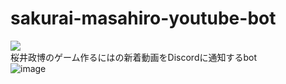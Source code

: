 # sakurai-masahiro-youtube-bot
![](https://github.com/ysdzm/sakurai-masahiro-youtube-bot/actions/workflows/test.yml/badge.svg)  
桜井政博のゲーム作るにはの新着動画をDiscordに通知するbot  
![image](https://github.com/ysdzm/sakurai-masahiro-youtube-bot/assets/69578376/d28b7923-49ea-4bad-99b2-4527537d5d57)
